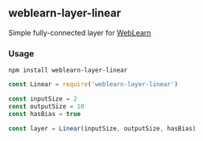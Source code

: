 ## weblearn-layer-linear

Simple fully-connected layer for [WebLearn]

### Usage
```
npm install weblearn-layer-linear
```

```js
const Linear = require('weblearn-layer-linear')

const inputSize = 2
const outputSize = 10
const hasBias = true

const layer = Linear(inputSize, outputSize, hasBias)
```

[WebLearn]: https://github.com/keppel/weblearn
